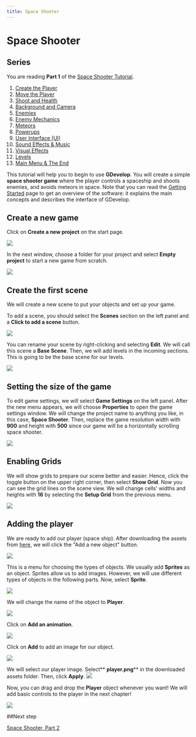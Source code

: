 ```yaml
---
title: Space Shooter
---
```

# Space Shooter

## Series

You are reading **Part 1** of the [Space Shooter Tutorial](/gdevelop5/tutorials/space-shooter).

1. [Create the Player](/gdevelop5/tutorials/space-shooter)
2. [Move the Player](/gdevelop5/tutorials/space-shooter/2-move-player)
3. [Shoot and Health](/gdevelop5/tutorials/space-shooter/3-shoot-and-health)
4. [Background and Camera](/gdevelop5/tutorials/space-shooter/4-background-and-camera)
5. [Enemies](/gdevelop5/tutorials/space-shooter/5-enemies)
6. [Enemy Mechanics](/gdevelop5/tutorials/space-shooter/6-enemy-mechanics)
7. [Meteors](/gdevelop5/tutorials/space-shooter/7-meteors)
8. [Powerups](/gdevelop5/tutorials/space-shooter/8-powerups)
9. [User Interface (UI)](/gdevelop5/tutorials/space-shooter/9-ui)
10. [Sound Effects & Music](/gdevelop5/tutorials/space-shooter/10-sound-effects-music)
11. [Visual Effects](/gdevelop5/tutorials/space-shooter/11-visual-effects)
12. [Levels](/gdevelop5/tutorials/space-shooter/12-levels)
13. [Main Menu & The End](/gdevelop5/tutorials/space-shooter/13-main-menu)


This tutorial will help you to begin to use **GDevelop**. You will create a simple **space shooter game** where the player controls a spaceship and shoots enemies, and avoids meteors in space. Note that you can read the [Getting Started](/gdevelop5/getting_started) page to get an overview of the software: it explains the main concepts and describes the interface of GDevelop.

## Create a new game

Click on **Create a new project** on the start page.

![](/gdevelop5/tutorials/space-shooter-create-project.png)

In the next window, choose a folder for your project and select **Empty project** to start a new game from scratch.

![](/gdevelop5/tutorials/space-shooter-empty-project.png)

## Create the first scene

We will create a new scene to put your objects and set up your game.

To add a scene, you should select the **Scenes** section on the left panel and a **Click to add a scene** button.

![](/gdevelop5/tutorials/space-shooter-create-scene.png)

You can rename your scene by right-clicking and selecting **Edit**. We will call this scene a  **Base Scene**. Then, we will add levels in the incoming sections. This is going to be the base scene for our levels.

![](/gdevelop5/tutorials/space-shooter-rename-scene.png)

## Setting the size of the game

To edit game settings, we will select **Game Settings** on the left panel. After the new menu appears, we will choose **Properties** to open the game settings window. We will change the project name to anything you like, in this case, **Space Shooter**. Then, replace the game resolution width with **900** and height with **500** since our game will be a horizontally scrolling space shooter.


![](/gdevelop5/tutorials/space-shooter-game-settings.gif)

## Enabling Grids

We will show grids to prepare our scene better and easier. Hence, click the toggle button on the upper right corner, then select **Show Grid**. Now you can see the grid lines on the scene view. We will change cells' widths and heights with **16** by selecting the **Setup Grid** from the previous menu.

![](/gdevelop5/tutorials/space-shooter-grid.gif)

## Adding the player

We are ready to add our player (space ship). After downloading the assets from [here](/gdevelop5/tutorials/space-shooter-assets.zip), we will click the "Add a new object" button.

![](/gdevelop5/tutorials/space-shooter-add-player-1.png)

This is a menu for choosing the types of objects. We usually add **Sprites** as an object. Sprites allow us to add images. However, we will use different types of objects in the following parts. Now, select **Sprite**.

![](/gdevelop5/tutorials/space-shooter-add-player-2.png)

We will change the name of the object to **Player**.

![](/gdevelop5/tutorials/space-shooter-add-player-3.png)

Click on **Add an animation**.

![](/gdevelop5/tutorials/space-shooter-add-player-4.png)

Click on **Add** to add an image for our object.

![](/gdevelop5/tutorials/space-shooter-add-player-5.png)

We will select our player image. Select** __player.png__** in the downloaded assets folder. Then, click **Apply**.
![](/gdevelop5/tutorials/space-shooter-add-player-6.png)

Now, you can drag and drop the **Player** object whenever you want! We will add basic controls to the player in the next chapter!

![](/gdevelop5/tutorials/space-shooter-add-player.gif)

##Next step

[Space Shooter, Part 2](/gdevelop5/tutorials/space-shooter/2-move-player)




